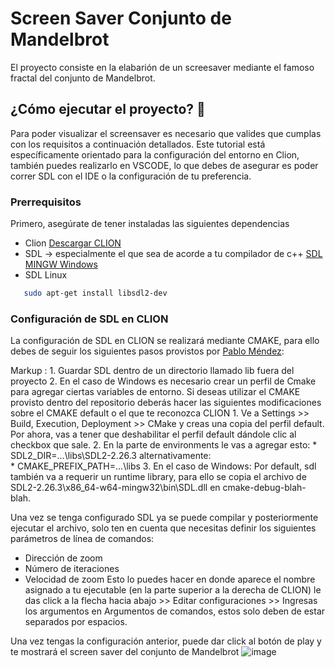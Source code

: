 # Screen Saver Conjunto de Mandelbrot
El proyecto consiste en la elabarión de un screesaver mediante el famoso fractal del conjunto de Mandelbrot.

## ¿Cómo ejecutar el proyecto? 🚀
Para poder visualizar el screensaver es necesario que valides que cumplas con los requisitos a continuación detallados. Este tutorial está específicamente orientado para la configuración del entorno en Clion, también puedes realizarlo en VSCODE, lo que debes de asegurar es poder correr SDL con el IDE o la configuración de tu preferencia.

### Prerrequisitos
Primero, asegúrate de tener instaladas las siguientes dependencias

* Clion 
[Descargar CLION](https://www.oracle.com/java/technologies/javase/jdk18-archive-downloads.html)
* SDL → especialmente el que sea de acorde a tu compilador de c++
[SDL MINGW Windows](https://github.com/libsdl-org/SDL/releases/download/release-2.26.4/SDL2-devel-2.26.4-mingw.zip)
* SDL Linux
 ```sh
    sudo apt-get install libsdl2-dev
  ```

### Configuración de SDL en CLION
La configuración de SDL en CLION se realizará mediante CMAKE, para ello debes de seguir los siguientes pasos provistos por [Pablo Méndez](https://github.com/El-Mendez/Paralela-Proyecto1/blob/main/CMakeLists.txt):

 Markup : 1. Guardar SDL dentro de un directorio llamado lib fuera del proyecto
          2. En el caso de Windows es necesario crear un perfil de Cmake para agregar ciertas variables de entorno. Si deseas utilizar el CMAKE provisto dentro del              repositorio deberás hacer las siguientes modificaciones sobre el CMAKE default o el que te reconozca CLION
                1. Ve a Settings >> Build, Execution, Deployment >> CMake y creas una copia del perfil default. Por ahora, vas a tener que deshabilitar el perfil                      default dándole clic al checkbox que sale.
                2. En la parte de environments le vas a agregar esto:
                     * SDL2_DIR=...\libs\SDL2-2.26.3 
                     alternativamente:  
                     * CMAKE_PREFIX_PATH=...\libs 
        3. En el caso de Windows: Por default, sdl también va a requerir un runtime library, para ello se copia el archivo de 
        SDL2-2.26.3\x86_64-w64-mingw32\bin\SDL.dll en cmake-debug-blah-blah.
        
Una vez se tenga configurado SDL ya se puede compilar y posteriormente ejecutar el archivo, solo ten en cuenta que necesitas definir los siguientes parámetros de línea de comandos:
* Dirección de zoom
* Número de iteraciones
* Velocidad de zoom
Esto lo puedes hacer en donde aparece el nombre asignado a tu ejecutable (en la parte superior a la derecha de CLION) le das click a la flecha hacia abajo >> Editar configuraciones >> Ingresas los argumentos en Argumentos de comandos, estos solo deben de estar separados por espacios.

Una vez tengas la configuración anterior, puede dar click al botón de play y te mostrará el screen saver del conjunto de Mandelbrot
![image](https://user-images.githubusercontent.com/54074539/227061984-2c6edec2-ec78-47ed-92f4-dec3032b3ada.png)

